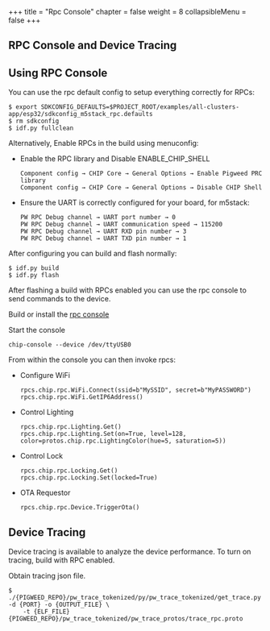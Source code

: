 +++
title = "Rpc Console"
chapter = false
weight = 8
collapsibleMenu = false
+++

## RPC Console and Device Tracing

## Using RPC Console

You can use the rpc default config to setup everything correctly for RPCs:

```
$ export SDKCONFIG_DEFAULTS=$PROJECT_ROOT/examples/all-clusters-app/esp32/sdkconfig_m5stack_rpc.defaults
$ rm sdkconfig
$ idf.py fullclean
```

Alternatively, Enable RPCs in the build using menuconfig:

-   Enable the RPC library and Disable ENABLE_CHIP_SHELL

    ```
    Component config → CHIP Core → General Options → Enable Pigweed PRC library
    Component config → CHIP Core → General Options → Disable CHIP Shell
    ```

-   Ensure the UART is correctly configured for your board, for m5stack:

    ```
    PW RPC Debug channel → UART port number → 0
    PW RPC Debug channel → UART communication speed → 115200
    PW RPC Debug channel → UART RXD pin number → 3
    PW RPC Debug channel → UART TXD pin number → 1
    ```

After configuring you can build and flash normally:

```
$ idf.py build
$ idf.py flash
```

After flashing a build with RPCs enabled you can use the rpc console to send
commands to the device.

Build or install the
[rpc console](../../../examples/common/pigweed/rpc_console/README.md)

Start the console

```
chip-console --device /dev/ttyUSB0
```

From within the console you can then invoke rpcs:

-   Configure WiFi

    ```
    rpcs.chip.rpc.WiFi.Connect(ssid=b"MySSID", secret=b"MyPASSWORD")
    rpcs.chip.rpc.WiFi.GetIP6Address()
    ```

-   Control Lighting

    ```
    rpcs.chip.rpc.Lighting.Get()
    rpcs.chip.rpc.Lighting.Set(on=True, level=128, color=protos.chip.rpc.LightingColor(hue=5, saturation=5))
    ```

-   Control Lock

    ```
    rpcs.chip.rpc.Locking.Get()
    rpcs.chip.rpc.Locking.Set(locked=True)
    ```

-   OTA Requestor

    ```
    rpcs.chip.rpc.Device.TriggerOta()
    ```

## Device Tracing

Device tracing is available to analyze the device performance. To turn on
tracing, build with RPC enabled.

Obtain tracing json file.

```
$ ./{PIGWEED_REPO}/pw_trace_tokenized/py/pw_trace_tokenized/get_trace.py -d {PORT} -o {OUTPUT_FILE} \
    -t {ELF_FILE} {PIGWEED_REPO}/pw_trace_tokenized/pw_trace_protos/trace_rpc.proto
```
